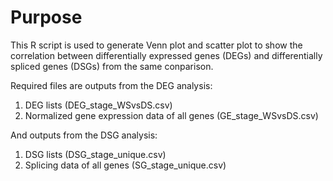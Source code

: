 # Purpose
This R script is used to generate Venn plot and scatter plot to show the correlation between differentially expressed genes (DEGs) and differentially spliced genes (DSGs) from the same conparison.

Required files are outputs from the DEG analysis: 
1. DEG lists (DEG_stage_WSvsDS.csv)
2. Normalized gene expression data of all genes (GE_stage_WSvsDS.csv)

And outputs from the DSG analysis:
1. DSG lists (DSG_stage_unique.csv)
2. Splicing data of all genes (SG_stage_unique.csv)






